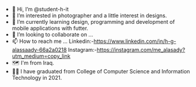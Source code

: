 - 👋 Hi, I’m @student-h-it
- 👀 I’m interested in photographer and a little interest in designs.
- 🌱 I’m currently learning design, programming and development of mobile applications with futter.
- 💞️ I’m looking to collaborate on ...
- 📫 How to reach me ... Linkedin:-https://www.linkedin.com/in/h-g-alassaady-66a2a0218 Instagram:-https://instagram.com/me_alasady?utm_medium=copy_link
- 🗺 I'm from Iraq.
- 👩‍🎓 I have graduated from College of Computer Science and Information Technology in 2021.

<!---
student-h-it/student-h-it is a ✨ special ✨ repository because its `README.md` (this file) appears on your GitHub profile.
You can click the Preview link to take a look at your changes.
--->
